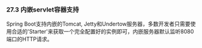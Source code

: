### 27.3 内嵌servlet容器支持

Spring Boot支持内嵌的Tomcat, Jetty和Undertow服务器，多数开发者只需要使用合适的'Starter'来获取一个完全配置好的实例即可，内嵌服务器默认监听8080端口的HTTP请求。
